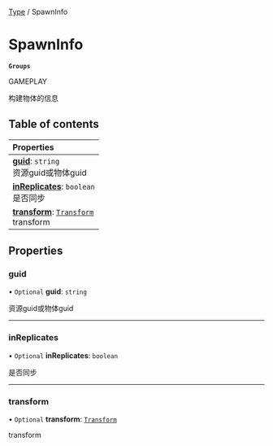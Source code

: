[Type](../modules/Type.Type.md) / SpawnInfo

# SpawnInfo <Badge type="tip" text="Interface" /> <Score text="SpawnInfo" />

**`Groups`**

GAMEPLAY

构建物体的信息

## Table of contents

| Properties |
| :-----|
| **[guid](Type.SpawnInfo.md#guid)**: `string` <br> 资源guid或物体guid|
| **[inReplicates](Type.SpawnInfo.md#inreplicates)**: `boolean` <br> 是否同步|
| **[transform](Type.SpawnInfo.md#transform)**: [`Transform`](../classes/Type.Transform.md) <br> transform|

## Properties

### guid <Score text="guid" /> 

• `Optional` **guid**: `string`

资源guid或物体guid

___

### inReplicates <Score text="inReplicates" /> 

• `Optional` **inReplicates**: `boolean`

是否同步

___

### transform <Score text="transform" /> 

• `Optional` **transform**: [`Transform`](../classes/Type.Transform.md)

transform
